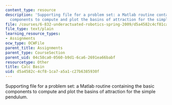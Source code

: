 ```yaml
---
content_type: resource
description: 'Supporting file for a problem set: a Matlab routine containing the basic
  components to compute and plot the basins of attraction for the simple pendulum.'
file: /courses/6-832-underactuated-robotics-spring-2009/d5a4582c4cf81ca7a5a1c27b6385930f_calc_basin.m
file_type: text/plain
learning_resource_types:
- Assignments
ocw_type: OCWFile
parent_title: Assignments
parent_type: CourseSection
parent_uid: 04c58ca0-0560-b9d1-6ca6-2691ea66babf
resourcetype: Other
title: Calc Basin
uid: d5a4582c-4cf8-1ca7-a5a1-c27b6385930f
---
```

Supporting file for a problem set: a Matlab routine containing the basic components to compute and plot the basins of attraction for the simple pendulum.

